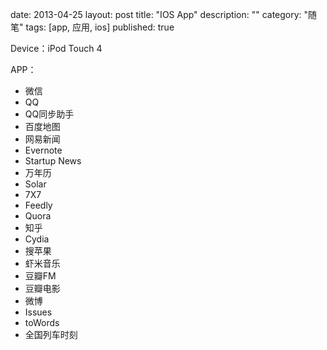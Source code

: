date: 2013-04-25
layout: post
title: "IOS App"
description: ""
category: "随笔"
tags: [app, 应用, ios]
published: true


Device：iPod Touch 4
 
APP：

- 微信
- QQ
- QQ同步助手
- 百度地图
- 网易新闻
- Evernote
- Startup News
- 万年历
- Solar
- 7X7
- Feedly
- Quora
- 知乎
- Cydia
- 搜苹果
- 虾米音乐
- 豆瓣FM
- 豆瓣电影
- 微博
- Issues
- toWords
- 全国列车时刻
